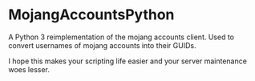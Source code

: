 MojangAccountsPython
====================

A Python 3 reimplementation of the mojang accounts client. Used to convert usernames of mojang accounts into their GUIDs.

I hope this makes your scripting life easier and your server maintenance woes lesser.
